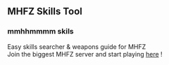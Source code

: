 ## MHFZ Skills Tool  
### mmhhmmmm skils  
Easy skills searcher & weapons guide for MHFZ  
Join the biggest MHFZ server and start playing [here](https://discord.gg/monster-hunter-frontier-eu-973963573619486740) !
